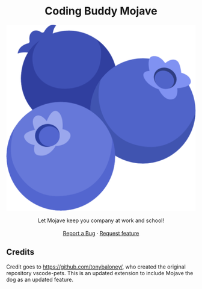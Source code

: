 <div align='center'>

# Coding Buddy Mojave

![icon](https://github.com/kylerobertchandler/vscode-pets/blob/main/blueberry.png)
</div>    

<p align="center">
    Let Mojave keep you company at work and school!
    <br>
    <br>
    <a href="https://github.com/tonybaloney/vscode-pets/issues/new?assignees=&labels=feature&template=bug_report.md&title=">Report a Bug</a>
    ·
    <a href="https://github.com/tonybaloney/vscode-pets/issues/new?assignees=&labels=feature&template=feature_request.md&title=">Request feature</a>
</p>

## Credits

Credit goes to https://github.com/tonybaloney/, who created the original repository vscode-pets. This is an updated extension to include Mojave the dog as an updated feature.
